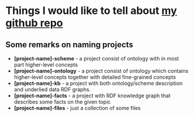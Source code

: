 # Things I would like to tell about [my github repo](https://github.com/prozion)

## Some remarks on naming projects

- **[project-name]-scheme** - a project consist of ontology with in most part higher-level concepts
- **[project-name]-ontology** - a project consist of ontology which contains higher-level concepts together with detailed fine-grained concepts
- **[project-name]-kb** - a project with both ontology/scheme description and underlied data RDF graphs.
- **[project-name]-facts**  - a project with RDF knowledge graph that describes some facts on the given topic
- **[project-name]-files**  - just a collection of some files
